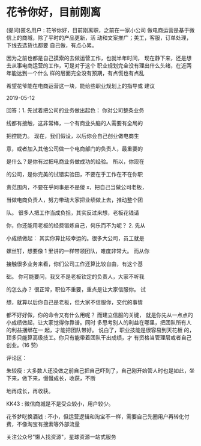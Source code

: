 # 花爷你好，目前刚离

(提问)匿名用户 : 花爷你好，目前刚离职，之前在一家小公司 做电商运营是基于微信上的商城，除了平时的产品更新，活 动和文案推广；美工，客服，订单处理，下线去选货也都要 自己做，有点心累。

因为之前也都是自己摸索的去做运营工作，也就半年时间， 现在静下来，还是想去从事电商运营的工作，可是对于这个 职业规划完全没有理出什么头绪，在近两年能达到一个什么 样的层面完全没有预期，有点慌也有点乱

希望花爷能在电商运营这一块，能给些职业规划上的指导或 建议

2019-05-12

回答：1\. 先试着把公司的业务做出起色： 你对公司整条业务

线都有接触，这非常棒，一个有商业头脑的人需要有全局的

把控能力。 现在，我们假设，以后你会自己创业做电商生

意，或者加入其他公司做一个电商部门的负责人，最重要的

是什么？是你有过把电商业务做成功的经验。 所以，你现在

的公司，是你完美的试错实验田，不要在乎工作在不在你职

责范围内，不要在乎同事是不是傻 x，把自己当做公司老板，

当做电商负责人，努力带动大家把业绩做上去，推动整个团

队。 很多人把工作当成负担，其实反过来想，老板花钱请

你，你还能用老板的经费锻炼自己，何乐而不为呢？ 2\. 先从

小成绩做起： 其实你算比较幸运的。很多大公司，员工就是

螺丝钉，想要像 1 里讲的一样带领团队，难度非常大。 而从你

接触很多业务来看，你们公司工作还算比较自由，有这个基

础。 你可能要问，我又不是老板钦定的负责人，大家不听我

的怎么办？ 很正常，职位不重要，重点是让大家信服你。 试

想，就算以后你自己是老板，但大家不信服你，交代的事情

都不好好做，你的命令又有什么用呢？ 而建立信服的关键， 就是你先从一点点的小成绩做起，让大家觉得你靠谱。同时 多思考别人的利益在哪里，把团队所有人的利益捆绑在一 起，才能把团队带好。 说白了，职业技能是很容易到天花板 的，顶多只能算高级技工。你只有能带着团队干出成绩，才 有资格当管理层或者自己创业。(16 赞)

评论区：

朱较瘦 : 大多数人还没做之前自己把自己吓到了，自己刚开始管人时也是如此，坐下来，做下来，慢慢成长，收获，不断

地再成长，再收获。

KK43 : 微信商城是不是受众较小，用户较少。

花爷梦呓换酒钱 : 不小，但运营逻辑和淘宝不一样，需要自己先圈用户再转化付费，不像淘宝有搜索等外部流量

关注公众号"懒人找资源"，星球资源一站式服务